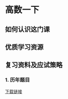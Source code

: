 # 高数一下

## 如何认识这门课

## 优质学习资源

## 复习资料及应试策略
### 1. 历年题目
[下载链接](http://aicompass.wiki/%E5%A4%A7%E4%B8%80%E4%B8%8B/%E9%AB%98%E6%95%B01%E4%B8%8B%E6%9C%9F%E6%9C%AB%E9%A2%98%E7%9B%AE.zip)

